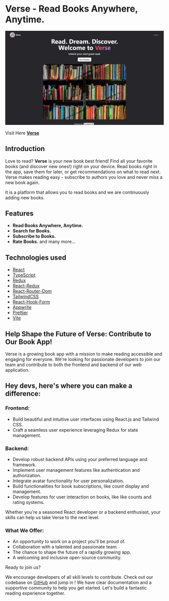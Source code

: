 # Verse - Read Books Anywhere, Anytime.

![Verse](./public/Hero-1.jpg)

Visit Here **[Verse](https://explore-verse.vercel.app/)**

## Introduction
  Love to read? **Verse** is your new book best friend! Find all your favorite books (and discover new ones!) right on your device. Read books right in the app, save them for later, or get recommendations on what to read next. Verse makes reading easy - subscribe to authors you love and never miss a new book again.

It is a platform that allows you to read books and we are continuously adding new books.

## Features

- **Read Books Anywhere, Anytime.**
- **Search for Books.**
- **Subscribe to Books.**
- **Rate Books.** and many more...

## Technologies used

- [React](https://reactjs.org/)
- [TypeScript](https://www.typescriptlang.org/)
- [Redux](https://redux.js.org/)
- [React-Redux](https://react-redux.js.org/)
- [React-Router-Dom](https://reactrouter.com/)
- [TailwindCSS](https://tailwindcss.com/)
- [React-Hook-Form](https://react-hook-form.com/)
- [Appwrite](https://appwrite.io/)
- [Prettier](https://prettier.io/)
- [Vite](https://vitejs.dev/)


## Help Shape the Future of Verse: Contribute to Our Book App!

Verse is a growing book app with a mission to make reading accessible and engaging for everyone. We're looking for passionate developers to join our team and contribute to both the frontend and backend of our web application.

## Hey devs, here's where you can make a difference:

### Frontend:
- Build beautiful and intuitive user interfaces using React.js and Tailwind CSS.
- Craft a seamless user experience leveraging Redux for state management.

### Backend:
- Develop robust backend APIs using your preferred language and framework.
- Implement user management features like authentication and authorization.
- Integrate avatar functionality for user personalization.
- Build functionalities for book subscriptions, like count display and management.
- Develop features for user interaction on books, like like counts and rating systems.

Whether you're a seasoned React developer or a backend enthusiast, your skills can help us take Verse to the next level.

### What We Offer:
- An opportunity to work on a project you'll be proud of.
- Collaboration with a talented and passionate team.
- The chance to shape the future of a rapidly growing app.
- A welcoming and inclusive open-source community.

Ready to join us?

We encourage developers of all skill levels to contribute. Check out our codebase on [GitHub](https://github.com/nil2022/bookshub) and jump in ! We have clear documentation and a supportive community to help you get started. Let's build a fantastic reading experience together.
